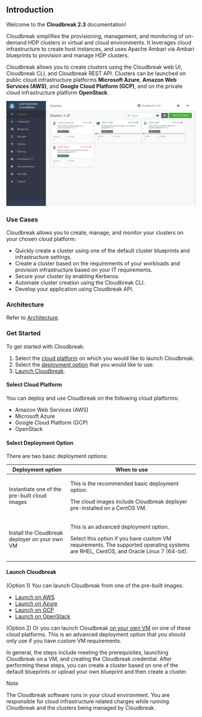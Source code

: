 ## Introduction

Welcome to the **Cloudbreak 2.3** documentation!

Cloudbreak simplifies the provisioning, management, and monitoring of on-demand HDP clusters in virtual and cloud environments. It leverages cloud infrastructure to create host instances, and uses Apache Ambari via Ambari blueprints to provision and manage HDP clusters. 

Cloudbreak allows you to create clusters using the Cloudbreak web UI, Cloudbreak CLI, and Cloudbreak REST API. Clusters can be launched on public cloud infrastructure platforms **Microsoft Azure**, **Amazon Web Services (AWS)**, and **Google Cloud Platform (GCP)**, and on the private cloud infrastructure platform **OpenStack**.

<a href="./images/cb-ui3.png" target="_blank" title="click to enlarge"><img src="./images/cb-ui3.png" width="650" title="Cloudbreak web UI"></a>   


### Use Cases

Cloudbreak allows you to create, manage, and monitor your clusters on your chosen cloud platform:

* Quickly create a cluster using one of the default cluster blueprints and infrastructure settings.  
* Create a cluster based on the requirements of your workloads and provision infrastructure based on your IT requirements.
* Secure your cluster by enabling Kerberos.
* Automate cluster creation using the Cloudbreak CLI. 
* Develop your application using Cloudbreak API.


### Architecture

Refer to [Architecture](architecture.md).


### Get Started

To get started with Cloudbreak:

1. Select the [cloud platform](#select-cloud-platform) on which you would like to launch Cloudbreak.   
1. Select the [deployment option](#select-deployment-option) that you would like to use. 
1. [Launch Cloudbreak](#launch-cloudbreak). 


#### Select Cloud Platform 

You can deploy and use Cloudbreak on the following cloud platforms:

* Amazon Web Services (AWS)
* Microsoft Azure
* Google Cloud Platform (GCP)
* OpenStack


#### Select Deployment Option

There are two basic deployment options:

| Deployment option | When to use |
|---|---|
| Instantiate one of the pre-built cloud images | <p>This is the recommended basic deployment option.</p><p> The cloud images include Cloudbreak deployer pre-installed on a CentOS VM.</p>  |
| Install the Cloudbreak deployer on your own VM | <p>This is an advanced deployment option.</p> <p>Select this option if you have custom VM requirements. The supported operating systems are RHEL, CentOS, and Oracle Linux 7 (64-bit).</p> |


#### Launch Cloudbreak 

(Option 1) You can launch Cloudbreak from one of the pre-built images:  

* [Launch on AWS](aws-launch.md)  
* [Launch on Azure](azure-launch.md)  
* [Launch on GCP](gcp-launch.md)   
* [Launch on OpenStack](os-launch.md)    
     
(Option 2) Or you can launch Cloudbreak [on your own VM](vm-launch.md) on one of these cloud platforms. This is an advanced deployment option that you should only use if you have custom VM requirements. 

In general, the steps include meeting the prerequisites, launching Cloudbreak on a VM, and creating the Cloudbreak credential. After performing these steps, you can create a cluster based on one of the default blueprints or upload your own blueprint and then create a cluster. 


<div class="note">
    <p class="first admonition-title">Note</p>
    <p class="last">The Cloudbreak software runs in your cloud environment. You are responsible for cloud infrastructure related charges while running Cloudbreak and the clusters being managed by Cloudbreak.</p>
</div>



